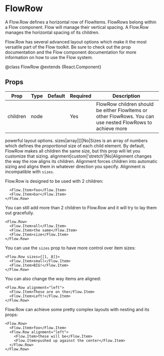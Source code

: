 FlowRow
=======

A Flow.Row defines a horizontal row of FlowItems. FlowRows belong within a Flow component.
Flow will manage their vertical spacing. A Flow.Row manages the horizontal spacing of its children.

Flow.Row has several advanced layout options which make it the most versatile part of the Flow toolkit. Be sure to
check out the prop documentation and the Flow component documentation for more information on how to use the Flow
system.

@class FlowRow
@extends {React.Component}

Props
-----

Prop                  | Type     | Default                   | Required | Description
--------------------- | -------- | ------------------------- | -------- | -----------
children|node||Yes|FlowRow children should be either FlowItems or other FlowRows. You can use nested FlowRows to achieve more
powerful layout options.
sizes|array|[]|No|Sizes is an array of numbers which defines the *proportional* size of each child element. By default, FlowRow
makes all children the same size, but this prop will let you customize that sizing.
alignment|custom|'stretch'|No|Alignment changes the way the row aligns its children. Alignment forces children into automatic sizing and
aligns them in whatever direction you specify. Alignment is incompatible with `sizes`.

Flow.Row is designed to be used with 2 children:

```<Flow.Row>
  <Flow.Item>foo</Flow.Item>
  <Flow.Item>bar</Flow.Item>
</Flow.Row>
```

You can still add more than 2 children to Flow.Row and it will try to lay them out gracefully.

```
<Flow.Row>
  <Flow.Item>all</Flow.Item>
  <Flow.Item>the same</Flow.Item>
  <Flow.Item>size</Flow.Item>
</Flow.Row>
```

You can use the `sizes` prop to have more control over item sizes:

```
<Flow.Row sizes={[1, 8]}>
  <Flow.Item>small</Flow.Item>
  <Flow.Item>BIG!</Flow.Item>
</Flow.Row>
```

You can also change the way items are aligned:

```
<Flow.Row alignment="left">
  <Flow.Item>These are on the</Flow.Item>
  <Flow.Item>Left!</Flow.Item>
</Flow.Row>
```

Flow.Row can achieve some pretty complex layouts with nesting and its props:

```
<Flow.Row>
  <Flow.Item>foo</Flow.Item>
  <Flow.Row alignment="left">
    <Flow.Item>these will be</Flow.Item>
    <Flow.Item>pushed up against the center</Flow.Item>
  </Flow.Row>
</Flow.Row>
```

